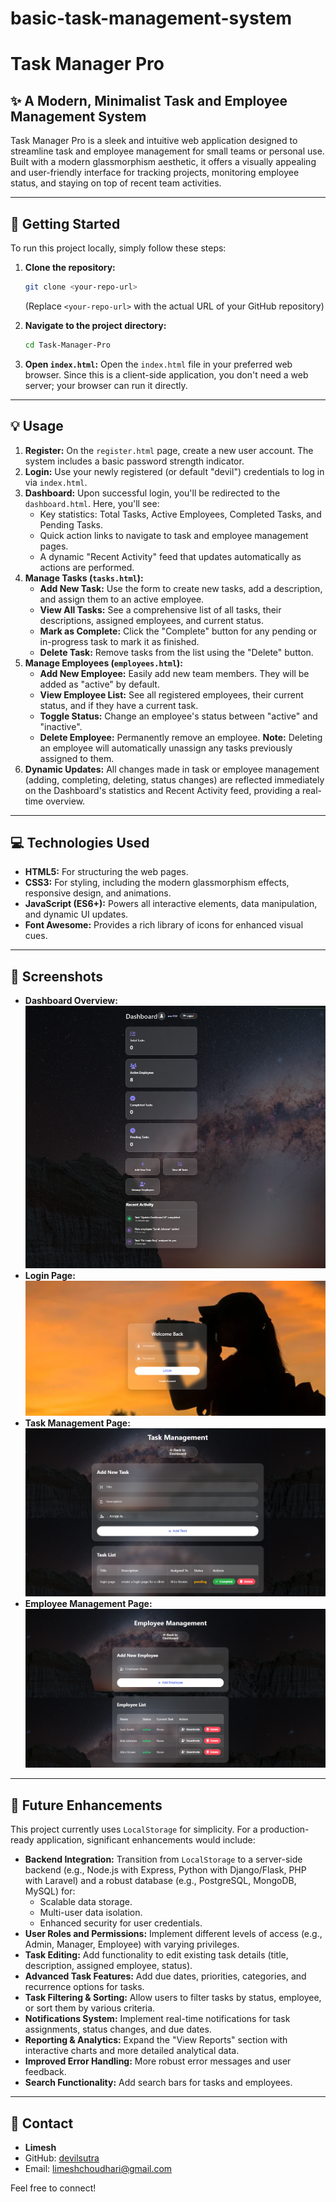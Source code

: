 # basic-task-management-system

# Task Manager Pro

## ✨ A Modern, Minimalist Task and Employee Management System

Task Manager Pro is a sleek and intuitive web application designed to streamline task and employee management for small teams or personal use. Built with a modern glassmorphism aesthetic, it offers a visually appealing and user-friendly interface for tracking projects, monitoring employee status, and staying on top of recent team activities.

---

## 🚀 Getting Started

To run this project locally, simply follow these steps:

1.  **Clone the repository:**
    ```bash
    git clone <your-repo-url> 
    ```
    (Replace `<your-repo-url>` with the actual URL of your GitHub repository)

2.  **Navigate to the project directory:**
    ```bash
    cd Task-Manager-Pro
    ```

3.  **Open `index.html`:**
    Open the `index.html` file in your preferred web browser. Since this is a client-side application, you don't need a web server; your browser can run it directly.

---

## 💡 Usage

1.  **Register:** On the `register.html` page, create a new user account. The system includes a basic password strength indicator.
2.  **Login:** Use your newly registered (or default "devil") credentials to log in via `index.html`.
3.  **Dashboard:** Upon successful login, you'll be redirected to the `dashboard.html`. Here, you'll see:
    *   Key statistics: Total Tasks, Active Employees, Completed Tasks, and Pending Tasks.
    *   Quick action links to navigate to task and employee management pages.
    *   A dynamic "Recent Activity" feed that updates automatically as actions are performed.
4.  **Manage Tasks (`tasks.html`):**
    *   **Add New Task:** Use the form to create new tasks, add a description, and assign them to an active employee.
    *   **View All Tasks:** See a comprehensive list of all tasks, their descriptions, assigned employees, and current status.
    *   **Mark as Complete:** Click the "Complete" button for any pending or in-progress task to mark it as finished.
    *   **Delete Task:** Remove tasks from the list using the "Delete" button.
5.  **Manage Employees (`employees.html`):**
    *   **Add New Employee:** Easily add new team members. They will be added as "active" by default.
    *   **View Employee List:** See all registered employees, their current status, and if they have a current task.
    *   **Toggle Status:** Change an employee's status between "active" and "inactive".
    *   **Delete Employee:** Permanently remove an employee. **Note:** Deleting an employee will automatically unassign any tasks previously assigned to them.
6.  **Dynamic Updates:** All changes made in task or employee management (adding, completing, deleting, status changes) are reflected immediately on the Dashboard's statistics and Recent Activity feed, providing a real-time overview.

---

## 💻 Technologies Used

*   **HTML5:** For structuring the web pages.
*   **CSS3:** For styling, including the modern glassmorphism effects, responsive design, and animations.
*   **JavaScript (ES6+):** Powers all interactive elements, data manipulation, and dynamic UI updates.
*   **Font Awesome:** Provides a rich library of icons for enhanced visual cues.

---

## 📸 Screenshots

*   **Dashboard Overview:**
    ![Dashboard Screenshot](https://github.com/devilsutra/basic-task-management-system/blob/0b1b391faecd6333a15d3e50ccabb2a0e163ab58/ss/dashboard.png)
*   **Login Page:**
    ![Login Page Screenshot](https://github.com/devilsutra/basic-task-management-system/blob/61b991a6a0f9ca5706798d5da9519212d6fa70c6/ss/login.png)
*   **Task Management Page:**
    ![Task Management Screenshot](https://github.com/devilsutra/basic-task-management-system/blob/61b991a6a0f9ca5706798d5da9519212d6fa70c6/ss/task.png)
*   **Employee Management Page:**
    ![Employee Management Screenshot](https://github.com/devilsutra/basic-task-management-system/blob/61b991a6a0f9ca5706798d5da9519212d6fa70c6/ss/employee.png)

---

## 🔮 Future Enhancements

This project currently uses `LocalStorage` for simplicity. For a production-ready application, significant enhancements would include:

*   **Backend Integration:** Transition from `LocalStorage` to a server-side backend (e.g., Node.js with Express, Python with Django/Flask, PHP with Laravel) and a robust database (e.g., PostgreSQL, MongoDB, MySQL) for:
    *   Scalable data storage.
    *   Multi-user data isolation.
    *   Enhanced security for user credentials.
*   **User Roles and Permissions:** Implement different levels of access (e.g., Admin, Manager, Employee) with varying privileges.
*   **Task Editing:** Add functionality to edit existing task details (title, description, assigned employee, status).
*   **Advanced Task Features:** Add due dates, priorities, categories, and recurrence options for tasks.
*   **Task Filtering & Sorting:** Allow users to filter tasks by status, employee, or sort them by various criteria.
*   **Notifications System:** Implement real-time notifications for task assignments, status changes, and due dates.
*   **Reporting & Analytics:** Expand the "View Reports" section with interactive charts and more detailed analytical data.
*   **Improved Error Handling:** More robust error messages and user feedback.
*   **Search Functionality:** Add search bars for tasks and employees.

---

## 📧 Contact

*   **Limesh**
*   GitHub: [devilsutra](https://github.com/devilsutra)
*   Email: [limeshchoudhari@gmail.com](mailto:limeshchoudhari@gmail.com)

Feel free to connect!
